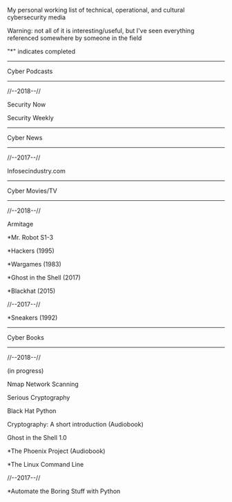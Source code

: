 My personal working list of technical, operational, and cultural cybersecurity media

Warning: not all of it is interesting/useful, but I've seen everything referenced somewhere by someone in the field 

"*" indicates completed

------------------

Cyber Podcasts

------------------

//--2018--// 

Security Now

Security Weekly

------------------

Cyber News

------------------

//--2017--//

Infosecindustry.com

------------------

Cyber Movies/TV

------------------

//--2018--//

Armitage

*Mr. Robot S1-3

*Hackers (1995)

*Wargames (1983)

*Ghost in the Shell (2017)

*Blackhat (2015)

//--2017--//

*Sneakers (1992)

------------------

Cyber Books

------------------

//--2018--//

(in progress)

Nmap Network Scanning

Serious Cryptography

Black Hat Python

Cryptography: A short introduction (Audiobook)

Ghost in the Shell 1.0

*The Phoenix Project (Audiobook)

*The Linux Command Line

//--2017--//

*Automate the Boring Stuff with Python
